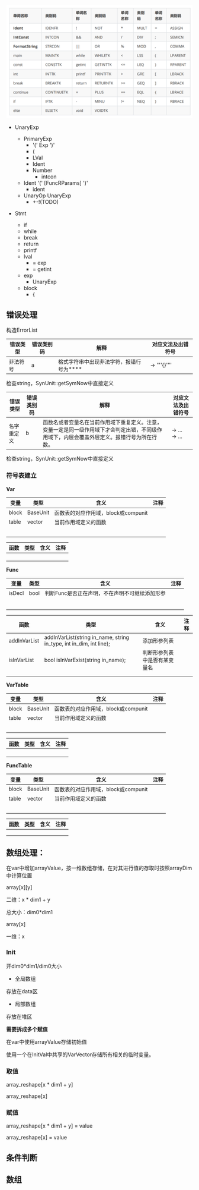 

![image-20221009145619824](实验文法.assets/image-20221009145619824.png)

* UnaryExp
  * PrimaryExp
    *  '(' Exp ')'
      * (
    *  LVal 
      * Ident
    * Number
      * intcon
  * Ident '(' [FuncRParams] ')' 
    * ident
  * UnaryOp UnaryExp 
    * +-!(TODO)



* Stmt
  * if 
  * while
  * break
  * return
  * printf
  * lval
    * = exp
    * = getint
  * exp
    * UnaryExp
  * block
    * {

## 错误处理

构造ErrorList

| **错误类型** | 错误类别码 | 解释                                                   | 对应文法及出错符号              |
| ------------ | ---------- | ------------------------------------------------------ | ------------------------------- |
| 非法符号     | a          | 格式字符串中出现非法字符，报错行号为**<FormatString>** | <FormatString> → '"'{<Char>}'"' |

检查string，SynUnit::getSymNow中直接定义

| **错误类型** | 错误类别码 | 解释                                                   | 对应文法及出错符号              |
| ------------ | ---------- | ------------------------------------------------------ | ------------------------------- |
| 名字重定义   | b          |函数名或者变量名在当前作用域下重复定义。注意，变量一定是同一级作用域下才会判定出错，不同级作用域下，内层会覆盖外层定义。报错行号为<Ident>所在行数。| <ConstDef>→<Ident> ... <br><VarDef>→<Ident> ... |<Ident> ... <br><FuncDef>→<FuncType><Ident> ...<br><FuncFParam> → <BType> <Ident> ...|

检查string，SynUnit::getSymNow中直接定义



### 符号表建立

**Var**

| 变量  | 类型         | 含义                                | 注释 |
| ----- | ------------ | ----------------------------------- | ---- |
| block | BaseUnit     | 函数表的对应作用域，block或compunit |      |
| table | vector<func> | 当前作用域定义的函数                |      |
|       |              |                                     |      |
|       |              |                                     |      |
|       |              |                                     |      |
|       |              |                                     |      |
|       |              |                                     |      |

| 函数 | 类型 | 含义 | 注释 |
| ---- | ---- | ---- | ---- |
|      |      |      |      |
|      |      |      |      |
|      |      |      |      |
|      |      |      |      |

**Func**

| 变量   | 类型 | 含义                                           | 注释 |
| ------ | ---- | ---------------------------------------------- | ---- |
| isDecl | bool | 判断Func是否正在声明，不在声明不可继续添加形参 |      |
|        |      |                                                |      |
|        |      |                                                |      |
|        |      |                                                |      |
|        |      |                                                |      |
|        |      |                                                |      |
|        |      |                                                |      |

| 函数         | 类型                                                         | 含义                         | 注释 |
| ------------ | ------------------------------------------------------------ | ---------------------------- | ---- |
| addInVarList | addInVarList(string in_name, string in_type, int in_dim, int line); | 添加形参列表                 |      |
| isInVarList  | bool isInVarExist(string in_name);                           | 判断形参列表中是否有某变量名 |      |
|              |                                                              |                              |      |
|              |                                                              |                              |      |



**VarTable**

| 变量  | 类型         | 含义                                | 注释 |
| ----- | ------------ | ----------------------------------- | ---- |
| block | BaseUnit     | 函数表的对应作用域，block或compunit |      |
| table | vector<func> | 当前作用域定义的函数                |      |
|       |              |                                     |      |
|       |              |                                     |      |
|       |              |                                     |      |
|       |              |                                     |      |
|       |              |                                     |      |

| 函数 | 类型 | 含义 | 注释 |
| ---- | ---- | ---- | ---- |
|      |      |      |      |
|      |      |      |      |
|      |      |      |      |
|      |      |      |      |

**FuncTable**

| 变量  | 类型         | 含义                                | 注释 |
| ----- | ------------ | ----------------------------------- | ---- |
| block | BaseUnit     | 函数表的对应作用域，block或compunit |      |
| table | vector<func> | 当前作用域定义的函数                |      |
|       |              |                                     |      |
|       |              |                                     |      |
|       |              |                                     |      |
|       |              |                                     |      |
|       |              |                                     |      |

| 函数 | 类型 | 含义 | 注释 |
| ---- | ---- | ---- | ---- |
|      |      |      |      |
|      |      |      |      |
|      |      |      |      |



## 数组处理：

在var中增加arrayValue，按一维数组存储，在对其进行值的存取时按照arrayDim中计算位置

array\[x][y]

二维：x \* dim1 + y

总大小：dim0*dim1

array[x]

一维：x

### Init

开dim0*dim1/dim0大小

* 全局数组

存放在data区

* 局部数组

存放在堆区

**需要拆成多个赋值**

在var中使用arrayValue存储初始值

使用一个在InitVal中共享的VarVector存储所有相关的临时变量。

### 取值

array_reshape[x \* dim1 + y]

array_reshape[x]

### 赋值

array_reshape[x \* dim1 + y] = value

array_reshape[x] = value

## 条件判断

## 数组
